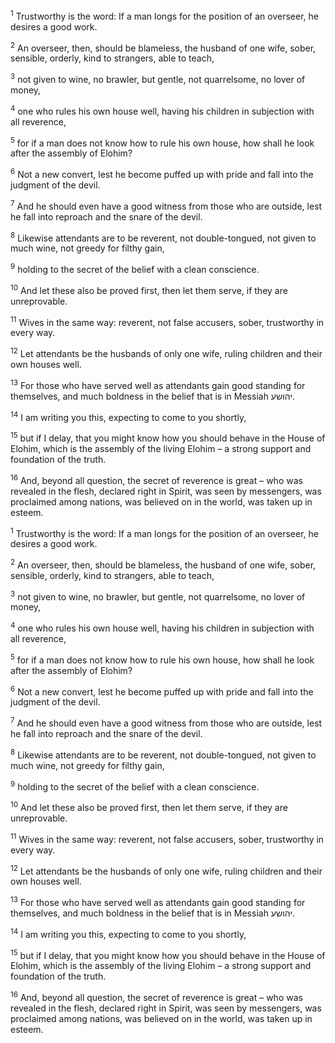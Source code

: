 <sup>1</sup> Trustworthy is the word: If a man longs for the position of an overseer, he desires a good work.

<sup>2</sup> An overseer, then, should be blameless, the husband of one wife, sober, sensible, orderly, kind to strangers, able to teach,

<sup>3</sup> not given to wine, no brawler, but gentle, not quarrelsome, no lover of money,

<sup>4</sup> one who rules his own house well, having his children in subjection with all reverence,

<sup>5</sup> for if a man does not know how to rule his own house, how shall he look after the assembly of Elohim?

<sup>6</sup> Not a new convert, lest he become puffed up with pride and fall into the judgment of the devil.

<sup>7</sup> And he should even have a good witness from those who are outside, lest he fall into reproach and the snare of the devil.

<sup>8</sup> Likewise attendants are to be reverent, not double-tongued, not given to much wine, not greedy for filthy gain,

<sup>9</sup> holding to the secret of the belief with a clean conscience.

<sup>10</sup> And let these also be proved first, then let them serve, if they are unreprovable.

<sup>11</sup> Wives in the same way: reverent, not false accusers, sober, trustworthy in every way.

<sup>12</sup> Let attendants be the husbands of only one wife, ruling children and their own houses well.

<sup>13</sup> For those who have served well as attendants gain good standing for themselves, and much boldness in the belief that is in Messiah יהושע.

<sup>14</sup> I am writing you this, expecting to come to you shortly,

<sup>15</sup> but if I delay, that you might know how you should behave in the House of Elohim, which is the assembly of the living Elohim – a strong support and foundation of the truth.

<sup>16</sup> And, beyond all question, the secret of reverence is great – who was revealed in the flesh, declared right in Spirit, was seen by messengers, was proclaimed among nations, was believed on in the world, was taken up in esteem.

<sup>1</sup> Trustworthy is the word: If a man longs for the position of an overseer, he desires a good work.

<sup>2</sup> An overseer, then, should be blameless, the husband of one wife, sober, sensible, orderly, kind to strangers, able to teach,

<sup>3</sup> not given to wine, no brawler, but gentle, not quarrelsome, no lover of money,

<sup>4</sup> one who rules his own house well, having his children in subjection with all reverence,

<sup>5</sup> for if a man does not know how to rule his own house, how shall he look after the assembly of Elohim?

<sup>6</sup> Not a new convert, lest he become puffed up with pride and fall into the judgment of the devil.

<sup>7</sup> And he should even have a good witness from those who are outside, lest he fall into reproach and the snare of the devil.

<sup>8</sup> Likewise attendants are to be reverent, not double-tongued, not given to much wine, not greedy for filthy gain,

<sup>9</sup> holding to the secret of the belief with a clean conscience.

<sup>10</sup> And let these also be proved first, then let them serve, if they are unreprovable.

<sup>11</sup> Wives in the same way: reverent, not false accusers, sober, trustworthy in every way.

<sup>12</sup> Let attendants be the husbands of only one wife, ruling children and their own houses well.

<sup>13</sup> For those who have served well as attendants gain good standing for themselves, and much boldness in the belief that is in Messiah יהושע.

<sup>14</sup> I am writing you this, expecting to come to you shortly,

<sup>15</sup> but if I delay, that you might know how you should behave in the House of Elohim, which is the assembly of the living Elohim – a strong support and foundation of the truth.

<sup>16</sup> And, beyond all question, the secret of reverence is great – who was revealed in the flesh, declared right in Spirit, was seen by messengers, was proclaimed among nations, was believed on in the world, was taken up in esteem.

